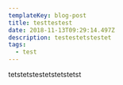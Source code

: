 ```yaml
---
templateKey: blog-post
title: testtestest
date: 2018-11-13T09:29:14.497Z
description: testestetstestet
tags:
  - test
---
```

tetstetstestetstetstetst
